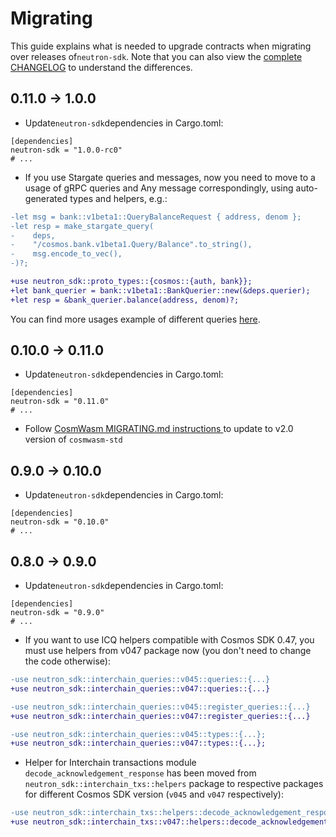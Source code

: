 # Migrating

This guide explains what is needed to upgrade contracts when migrating over releases of`neutron-sdk`. Note that you can
also view the
[complete CHANGELOG](./CHANGELOG.md) to understand the differences.

## 0.11.0 -> 1.0.0

* Update`neutron-sdk`dependencies in Cargo.toml:

```
[dependencies]
neutron-sdk = "1.0.0-rc0"
# ...
```

* If you use Stargate queries and messages, now you need to move to a usage of gRPC queries and Any message correspondingly, using auto-generated types and helpers, e.g.:

```diff
-let msg = bank::v1beta1::QueryBalanceRequest { address, denom };
-let resp = make_stargate_query(
-    deps,
-    "/cosmos.bank.v1beta1.Query/Balance".to_string(),
-    msg.encode_to_vec(),
-)?;

+use neutron_sdk::proto_types::{cosmos::{auth, bank}};
+let bank_querier = bank::v1beta1::BankQuerier::new(&deps.querier);
+let resp = &bank_querier.balance(address, denom)?;
```

You can find more usages example of different queries [here](https://github.com/neutron-org/neutron-dev-contracts/blob/c819eff7696c2feb0501f02ba48d2b4aa5250419/contracts/grpc_querier/src/contract.rs#L43).

## 0.10.0 -> 0.11.0

* Update`neutron-sdk`dependencies in Cargo.toml:

```
[dependencies]
neutron-sdk = "0.11.0"
# ...
```

* Follow [CosmWasm MIGRATING.md instructions ](https://github.com/CosmWasm/cosmwasm/blob/main/MIGRATING.md#15x---20x) to update to v2.0 version of `cosmwasm-std`

## 0.9.0 -> 0.10.0

* Update`neutron-sdk`dependencies in Cargo.toml:

```
[dependencies]
neutron-sdk = "0.10.0"
# ...
```

## 0.8.0 -> 0.9.0

* Update`neutron-sdk`dependencies in Cargo.toml:

```
[dependencies]
neutron-sdk = "0.9.0"
# ...
```

* If you want to use ICQ helpers compatible with Cosmos SDK 0.47, you must use helpers from v047 package now (you don't
  need to change the code otherwise):

```diff
-use neutron_sdk::interchain_queries::v045::queries::{...}
+use neutron_sdk::interchain_queries::v047::queries::{...}

-use neutron_sdk::interchain_queries::v045::register_queries::{...}
+use neutron_sdk::interchain_queries::v047::register_queries::{...}

-use neutron_sdk::interchain_queries::v045::types::{...};
+use neutron_sdk::interchain_queries::v047::types::{...};
```

* Helper for Interchain transactions module `decode_acknowledgement_response` has been moved
  from `neutron_sdk::interchain_txs::helpers` package to respective packages for different Cosmos SDK version (`v045`
  and `v047` respectively):

```diff
-use neutron_sdk::interchain_txs::helpers::decode_acknowledgement_response;
+use neutron_sdk::interchain_txs::v047::helpers::decode_acknowledgement_response;
```
